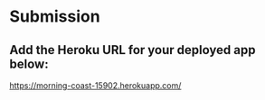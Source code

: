 # Submission
## Add the Heroku URL for your deployed app below:
https://morning-coast-15902.herokuapp.com/
